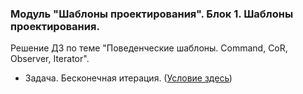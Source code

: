 ﻿### Модуль "Шаблоны проектирования". Блок 1. Шаблоны проектирования.
Решение ДЗ по теме "Поведенческие шаблоны. Command, CoR, Observer, Iterator".

* Задача. Бесконечная итерация. ([Условие здесь](https://github.com/netology-code/jd-homeworks/blob/master/behave/task1/README.md))
